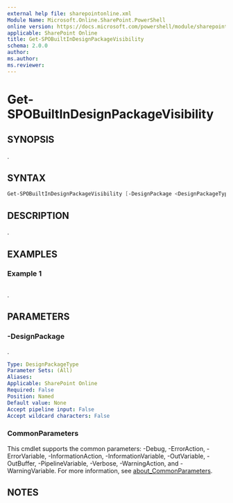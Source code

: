 ```yaml
---
external help file: sharepointonline.xml
Module Name: Microsoft.Online.SharePoint.PowerShell
online version: https://docs.microsoft.com/powershell/module/sharepoint-online/get-spobuiltindesignpackagevisibility
applicable: SharePoint Online
title: Get-SPOBuiltInDesignPackageVisibility
schema: 2.0.0
author:
ms.author:
ms.reviewer:
---
```


# Get-SPOBuiltInDesignPackageVisibility

## SYNOPSIS

.

## SYNTAX

```powershell
Get-SPOBuiltInDesignPackageVisibility [-DesignPackage <DesignPackageType>] [<CommonParameters>]
```

## DESCRIPTION

.

## EXAMPLES

### Example 1

```powershell

```

.

## PARAMETERS

### -DesignPackage

.

```yaml
Type: DesignPackageType
Parameter Sets: (All)
Aliases:
Applicable: SharePoint Online
Required: False
Position: Named
Default value: None
Accept pipeline input: False
Accept wildcard characters: False
```

### CommonParameters

This cmdlet supports the common parameters: -Debug, -ErrorAction, -ErrorVariable, -InformationAction, -InformationVariable, -OutVariable, -OutBuffer, -PipelineVariable, -Verbose, -WarningAction, and -WarningVariable. For more information, see [about_CommonParameters](https://go.microsoft.com/fwlink/p/?LinkID=113216).

## NOTES
